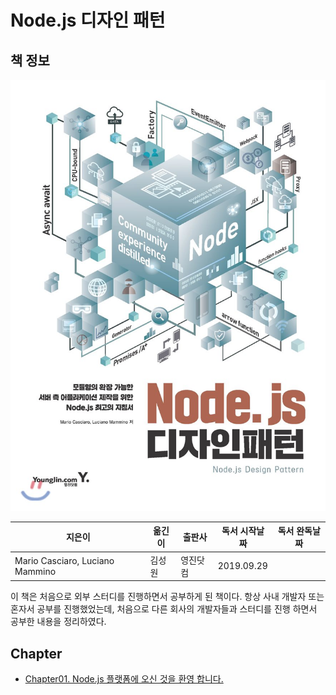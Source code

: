 # Node.js 디자인 패턴

## 책 정보

![표지](images/cover.jpg)

|지은이|옮긴이|출판사|독서 시작날짜|독서 완독날짜|
|----|-----|----|---------|----------|
|Mario Casciaro, Luciano Mammino|김성원|영진닷컴| 2019.09.29 ||

이 책은 처음으로 외부 스터디를 진행하면서 공부하게 된 책이다.
항상 사내 개발자 또는 혼자서 공부를 진행했었는데, 처음으로 다른 회사의 개발자들과 스터디를 진행 하면서 공부한 내용을 정리하였다.

## Chapter

- [Chapter01. Node.js 플랫폼에 오신 것을 환영 합니다.](contents/chapter_1.md)
